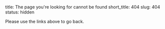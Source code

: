 title: The page you're looking for cannot be found
short_title: 404
slug: 404
status: hidden

Please use the links above to go back.
